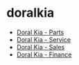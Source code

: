 # doralkia

* [Doral Kia - Parts](./parts)
* [Doral Kia - Service](./service)
* [Doral Kia - Sales](./sales)
* [Doral Kia - Finance](./finance)